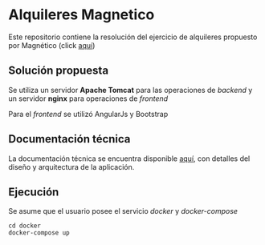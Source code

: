 # Alquileres Magnetico

Este repositorio contiene la resolución del ejercicio de alquileres propuesto por Magnético (click [aquí](doc/enunciado.md))

## Solución propuesta

Se utiliza un servidor **Apache Tomcat** para las operaciones de *backend* y un servidor **nginx** para operaciones de *frontend*

Para el *frontend* se utilizó AngularJs y Bootstrap

## Documentación técnica

La documentación técnica se encuentra disponible [aquí](doc/manual-tecnico.md), con detalles del diseño y arquitectura de la aplicación.

## Ejecución

Se asume que el usuario posee el servicio *docker* y *docker-compose*

~~~
cd docker
docker-compose up
~~~